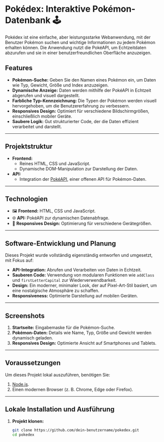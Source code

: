 # Pokédex: Interaktive Pokémon-Datenbank 🕹️

Pokédex ist eine einfache, aber leistungsstarke Webanwendung, mit der Benutzer Pokémon suchen und wichtige Informationen zu jedem Pokémon erhalten können. Die Anwendung nutzt die PokéAPI, um Echtzeitdaten abzurufen und sie in einer benutzerfreundlichen Oberfläche anzuzeigen.

## Features

- **Pokémon-Suche:** Geben Sie den Namen eines Pokémon ein, um Daten wie Typ, Gewicht, Größe und Index anzuzeigen.
- **Dynamische Anzeige:** Daten werden mithilfe der PokéAPI in Echtzeit abgerufen und visuell dargestellt.
- **Farbliche Typ-Kennzeichnung:** Die Typen der Pokémon werden visuell hervorgehoben, um die Benutzererfahrung zu verbessern.
- **Responsives Design:** Optimiert für verschiedene Bildschirmgrößen, einschließlich mobiler Geräte.
- **Saubere Logik:** Gut strukturierter Code, der die Daten effizient verarbeitet und darstellt.

---

## Projektstruktur

- **Frontend:** 
  - Reines HTML, CSS und JavaScript.
  - Dynamische DOM-Manipulation zur Darstellung der Daten.
- **API:** 
  - Integration der [PokéAPI](https://pokeapi.co/), einer offenen API für Pokémon-Daten.

---

## Technologien

- 🖼️ **Frontend:** HTML, CSS und JavaScript.
- 🌐 **API:** PokéAPI zur dynamischen Datenabfrage.
- 📱 **Responsives Design:** Optimierung für verschiedene Gerätegrößen.

---

## Software-Entwicklung und Planung

Dieses Projekt wurde vollständig eigenständig entworfen und umgesetzt, mit Fokus auf:

- **API-Integration:** Abrufen und Verarbeiten von Daten in Echtzeit.
- **Sauberen Code:** Verwendung von modularen Funktionen wie `addClass` und `firstLetterCapital` zur Wiederverwendbarkeit.
- **Design:** Ein moderner, minimaler Look, der auf Pixel-Art-Stil basiert, um eine nostalgische Atmosphäre zu schaffen.
- **Responsiveness:** Optimierte Darstellung auf mobilen Geräten.

---

## Screenshots

1. **Startseite:** Eingabemaske für die Pokémon-Suche.
2. **Pokémon-Daten:** Details wie Name, Typ, Größe und Gewicht werden dynamisch geladen.
3. **Responsives Design:** Optimierte Ansicht auf Smartphones und Tablets.

---

## Voraussetzungen

Um dieses Projekt lokal auszuführen, benötigen Sie:

1. [Node.js](https://nodejs.org/).
2. Einen modernen Browser (z. B. Chrome, Edge oder Firefox).

---

## Lokale Installation und Ausführung

1. **Projekt klonen:**
   ```bash
   git clone https://github.com/dein-benutzername/pokedex.git
   cd pokedex
    ```


